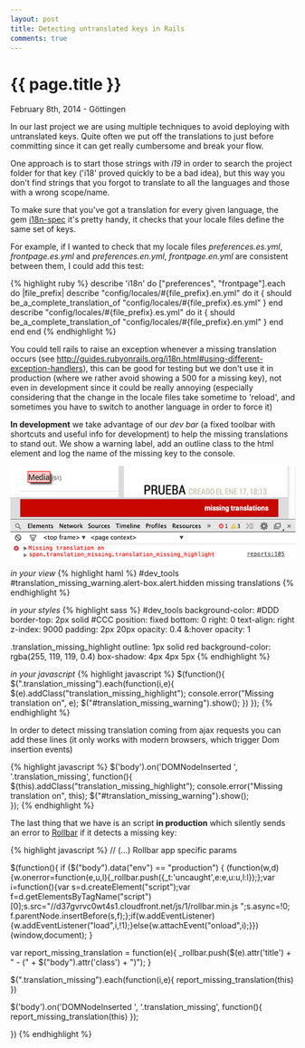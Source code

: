 ```yaml
---
layout: post
title: Detecting untranslated keys in Rails
comments: true
---
```


{{ page.title }}
================

<p class="meta">February 8th, 2014 - Göttingen</p>

In our last project we are using multiple techniques to avoid deploying with untranslated keys. 
Quite often we put off the translations to just before committing since it can get really cumbersome and break your flow. 

One approach is to start those strings with <em>i19</em> in order to search the project folder for that key ('i18' proved quickly to be a bad idea), but this way you don't find strings that you forgot to translate to all the languages and those with a wrong scope/name.

To make sure that you've got a translation for every given language, the gem <a href="https://github.com/tigrish/i18n-spec" target="_blank"> i18n-spec</a> it's pretty handy, it checks that your locale files define the same set of keys.

For example, if I wanted to check that my locale files <em>preferences.es.yml</em>, <em>frontpage.es.yml</em> and <em>preferences.en.yml</em>, <em>frontpage.en.yml</em> are consistent between them, I could add this test:

{% highlight ruby %}
describe 'i18n' do
  ["preferences", "frontpage"].each do |file_prefix|
    describe "config/locales/#{file_prefix}.en.yml" do
      it { should be_a_complete_translation_of "config/locales/#{file_prefix}.es.yml" }
    end
    describe "config/locales/#{file_prefix}.es.yml" do
      it { should be_a_complete_translation_of "config/locales/#{file_prefix}.en.yml" }
    end
  end
end
{% endhighlight %}


You could tell rails to raise an exception whenever a missing translation occurs (see <a href="http://guides.rubyonrails.org/i18n.html#using-different-exception-handlers" target="_blank">http://guides.rubyonrails.org/i18n.html#using-different-exception-handlers</a>), this can be good for testing but we don't use it in production (where we rather avoid showing a 500 for a missing key), not even in development since it could be really annoying (especially considering that the change in the locale files take sometime to 'reload', and sometimes you have to switch to another language in order to force it)

<strong>In development</strong> we take advantage of our <em>dev bar</em> (a fixed toolbar with shortcuts and useful info for development) to help the missing translations to stand out. We show a warning label, add an outline class to the html element and log the name of the missing key to the console.



<img src="/images/i18.png" />


<em>in your view</em>
{% highlight haml %}
#dev_tools
  #translation_missing_warning.alert-box.alert.hidden
    missing translations
{% endhighlight %}

<em>in your styles</em>
{% highlight sass %}
  #dev_tools
    background-color: #DDD
    border-top: 2px solid #CCC
    position: fixed
    bottom: 0
    right: 0
    text-align: right
    z-index: 9000
    padding: 2px 20px
    opacity: 0.4
    &:hover
      opacity: 1

  .translation_missing_highlight
    outline: 1px solid red
    background-color: rgba(255, 119, 119, 0.4)
    box-shadow: 4px 4px 5px
{% endhighlight %}


<em>in your javascript</em>
{% highlight javascript %}
  $(function(){
    $(".translation_missing").each(function(i,e){
      $(e).addClass("translation_missing_highlight");
      console.error("Missing translation on", e);
      $("#translation_missing_warning").show();
    })
  });
{% endhighlight %}

In order to detect missing translation coming from ajax requests you can add these lines (it only works with modern browsers, which trigger Dom insertion events)

{% highlight javascript %}
    $('body').on('DOMNodeInserted ', '.translation_missing', function(){
      $(this).addClass("translation_missing_highlight");
      console.error("Missing translation on", this);
      $("#translation_missing_warning").show();  
    });
{% endhighlight %}


The last thing that we have is an script <strong>in production</strong> which silently sends an error to <a href="https://rollbar.com/docs/notifier/rollbar.js/">Rollbar</a> if it detects a missing key:


{% highlight javascript %}
// (...) Rollbar app specific params

$(function(){
  if ($("body").data("env") == "production") {
    (function(w,d){w.onerror=function(e,u,l){_rollbar.push({_t:'uncaught',e:e,u:u,l:l});};var i=function(){var s=d.createElement("script");var 
    f=d.getElementsByTagName("script")[0];s.src="//d37gvrvc0wt4s1.cloudfront.net/js/1/rollbar.min.js ";s.async=!0;
    f.parentNode.insertBefore(s,f);};if(w.addEventListener){w.addEventListener("load",i,!1);}else{w.attachEvent("onload",i);}})(window,document);
  }

  var report_missing_translation = function(e){
    _rollbar.push($(e).attr('title') + " - (" + $("body").attr('class') + ")");
  }

  $(".translation_missing").each(function(i,e){ report_missing_translation(this) })

  $('body').on('DOMNodeInserted ', '.translation_missing', function(){ report_missing_translation(this) });

})
{% endhighlight %}

